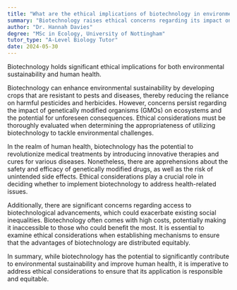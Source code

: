 ```yaml
---
title: "What are the ethical implications of biotechnology in environmental sustainability and human health?"
summary: "Biotechnology raises ethical concerns regarding its impact on environmental sustainability and human health, necessitating careful consideration of its applications and consequences for society and ecosystems."
author: "Dr. Hannah Davies"
degree: "MSc in Ecology, University of Nottingham"
tutor_type: "A-Level Biology Tutor"
date: 2024-05-30
---
```


Biotechnology holds significant ethical implications for both environmental sustainability and human health.

Biotechnology can enhance environmental sustainability by developing crops that are resistant to pests and diseases, thereby reducing the reliance on harmful pesticides and herbicides. However, concerns persist regarding the impact of genetically modified organisms (GMOs) on ecosystems and the potential for unforeseen consequences. Ethical considerations must be thoroughly evaluated when determining the appropriateness of utilizing biotechnology to tackle environmental challenges.

In the realm of human health, biotechnology has the potential to revolutionize medical treatments by introducing innovative therapies and cures for various diseases. Nonetheless, there are apprehensions about the safety and efficacy of genetically modified drugs, as well as the risk of unintended side effects. Ethical considerations play a crucial role in deciding whether to implement biotechnology to address health-related issues.

Additionally, there are significant concerns regarding access to biotechnological advancements, which could exacerbate existing social inequalities. Biotechnology often comes with high costs, potentially making it inaccessible to those who could benefit the most. It is essential to examine ethical considerations when establishing mechanisms to ensure that the advantages of biotechnology are distributed equitably.

In summary, while biotechnology has the potential to significantly contribute to environmental sustainability and improve human health, it is imperative to address ethical considerations to ensure that its application is responsible and equitable.
    